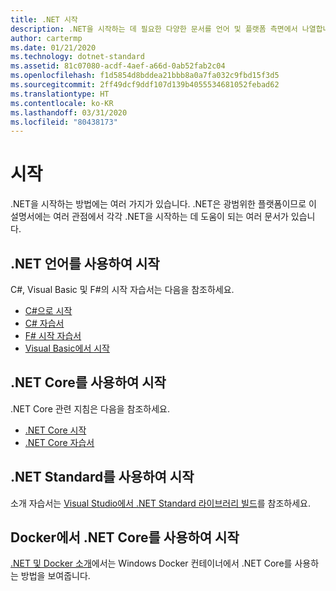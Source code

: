 ```yaml
---
title: .NET 시작
description: .NET을 시작하는 데 필요한 다양한 문서를 언어 및 플랫폼 측면에서 나열합니다.
author: cartermp
ms.date: 01/21/2020
ms.technology: dotnet-standard
ms.assetid: 81c07080-acdf-4aef-a66d-0ab52fab2c04
ms.openlocfilehash: f1d5854d8bddea21bbb8a0a7fa032c9fbd15f3d5
ms.sourcegitcommit: 2ff49dcf9ddf107d139b4055534681052febad62
ms.translationtype: HT
ms.contentlocale: ko-KR
ms.lasthandoff: 03/31/2020
ms.locfileid: "80438173"
---
```

# <a name="get-started"></a>시작

.NET을 시작하는 방법에는 여러 가지가 있습니다. .NET은 광범위한 플랫폼이므로 이 설명서에는 여러 관점에서 각각 .NET을 시작하는 데 도움이 되는 여러 문서가 있습니다.

## <a name="get-started-using-net-languages"></a>.NET 언어를 사용하여 시작

C#, Visual Basic 및 F#의 시작 자습서는 다음을 참조하세요.

* [C#으로 시작](../csharp/getting-started/index.md)
* [C# 자습서](../csharp/tutorials/index.md)
* [F# 시작 자습서](../fsharp/get-started/index.md)
* [Visual Basic에서 시작](../visual-basic/getting-started/index.md)

## <a name="get-started-using-net-core"></a>.NET Core를 사용하여 시작

.NET Core 관련 지침은 다음을 참조하세요.

* [.NET Core 시작](../core/get-started.md)
* [.NET Core 자습서](../core/tutorials/index.md)

## <a name="get-started-using-net-standard"></a>.NET Standard를 사용하여 시작

소개 자습서는 [Visual Studio에서 .NET Standard 라이브러리 빌드](../core/tutorials/library-with-visual-studio.md)를 참조하세요.

## <a name="get-started-using-net-core-on-docker"></a>Docker에서 .NET Core를 사용하여 시작

[.NET 및 Docker 소개](../core/docker/introduction.md)에서는 Windows Docker 컨테이너에서 .NET Core를 사용하는 방법을 보여줍니다.
